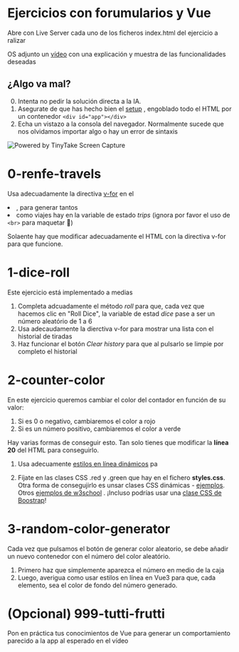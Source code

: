# Ejercicios con forumularios y Vue


Abre con Live Server cada uno de los ficheros index.html del ejercicio a ralizar

OS adjunto un [vídeo](https://oscarm.tinytake.com/df/1793fea/thumbnail?type=attachments&version_no=0&file_version_no=0&thumbnail_size=preview) con una explicación y muestra de las funcionalidades deseadas

## ¿Algo va mal?


0. Intenta no pedir la solución directa a la IA.
1. Asegurate de que has hecho bien el [setup]((https://vuejs.org/guide/quick-start.html#using-the-global-build)) , engoblado todo el HTML por un contenedor `<div id="app"></div>` 
2. Echa un vistazo a la consola del navegador. Normalmente sucede que nos olvidamos importar algo o hay un error de sintaxis
<img src="https://oscarm.tinytake.com/media/17910d3?filename=1753086794204_TinyTake21-07-2025-10-33-00_638886835924646084.png&sub_type=thumbnail_preview&type=attachment&width=615&height=486" title="Powered by TinyTake Screen Capture"/>

# 0-renfe-travels

Usa adecuadamente la directiva [v-for](https://vuejs.org/guide/essentials/list.html#v-for) en el <li> , para generar tantos <li> como viajes hay en la variable de estado _trips_ (ignora por favor el uso de `<br>` para maquetar 🫠)

Solaente hay que modificar adecuadamente el HTML con la directiva v-for para que funcione.

# 1-dice-roll

Este ejercicio está implementado a medias

1. Completa adcuadamente el método _roll_ para que, cada vez que hacemos clic en "Roll Dice", la variable de estad _dice_ pase a ser un número aleatório de 1 a 6
2. Usa adecaudamente la dierctiva v-for para mostrar una lista con el historial de tiradas
3. Haz funcionar el botón _Clear history_ para que al pulsarlo se limpie por completo el historial

# 2-counter-color

En este ejercicio queremos cambiar el color del contador en función de su valor:

1. Si es 0 o negativo, cambiaremos el color a rojo
2. Si es un número positivo, cambiaremos el color a verde

Hay varias formas de conseguir esto. Tan solo tienes que modificar la **línea 20** del HTML para conseguirlo. 

1. Usa adecuamente [estilos en línea dinámicos](https://vuejs.org/guide/essentials/class-and-style.html#binding-to-objects-1) pa

2. Fíjate en las clases CSS .red y .green que hay en el fichero **styles.css**. Otra forma de consegujirlo es unsar clases CSS dinámicas - [ejemplos](https://www.w3schools.com/vue/vue_css-binding.php). Otros [ejemplos de w3school](https://www.w3schools.com/vue/vue_css-binding.php) . ¡Incluso podrías usar una [clase CSS de Boostrap](https://getbootstrap.com/docs/5.0/utilities/colors/#colors)!


# 3-random-color-generator

Cada vez que pulsamos el botón de generar color aleatorio, se debe añadir un nuevo contenedor con el número del color aleatório.

1. Primero haz que simplemente aparezca el número en medio de la caja
2. Luego, averigua como usar estilos en línea en Vue3 para que, cada elemento, sea el color de fondo del número generado.

# (Opcional) 999-tutti-frutti

Pon en práctica tus conocimientos de Vue para generar un comportamiento parecido a la app al esperado en el vídeo